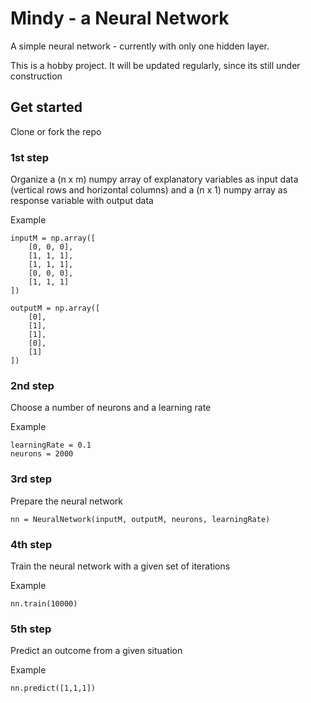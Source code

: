 # Mindy - a Neural Network 

A simple neural network - currently with only one hidden layer.

This is a hobby project. It will be updated regularly, since its still under construction

## Get started

Clone or fork the repo

### 1st step
Organize a (n x m) numpy array of explanatory variables as input data (vertical rows and horizontal columns) and a (n x 1) numpy array as response variable with output data

Example
```
inputM = np.array([
    [0, 0, 0],
    [1, 1, 1],
    [1, 1, 1],
    [0, 0, 0],
    [1, 1, 1]
])

outputM = np.array([
    [0],
    [1],
    [1],
    [0],
    [1]
])
```
### 2nd step

Choose a number of neurons and a learning rate

Example
```
learningRate = 0.1
neurons = 2000
```

### 3rd step
Prepare the neural network

```
nn = NeuralNetwork(inputM, outputM, neurons, learningRate)
```

### 4th step 
Train the neural network with a given set of iterations

Example
```
nn.train(10000)
```


### 5th step
Predict an outcome from a given situation

Example
```
nn.predict([1,1,1])
```